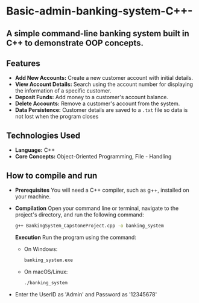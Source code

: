 # Basic-admin-banking-system-C++-
A simple command-line banking system built in C++ to demonstrate OOP concepts.
---
## Features

* **Add New Accounts:** Create a new customer account with initial details.
* **View Account Details:** Search using the account number for displaying the information of a specific customer.
* **Deposit Funds:** Add money to a customer's account balance.
* **Delete Accounts:** Remove a customer's account from the system.
* **Data Persistence:** Customer details are saved to a `.txt` file so data is not lost when the program closes

## Technologies Used
* **Language:** C++
* **Core Concepts:** Object-Oriented Programming, File - Handling

## How to compile and run
* **Prerequisites**
    You will need a C++ compiler, such as g++, installed on your machine.
    
*  **Compilation**
    Open your command line or terminal, navigate to the project's directory, and run the following command:
    ```sh
    g++ BankingSystem_CapstoneProject.cpp -o banking_system
    ```
     **Execution**
    Run the program using the command:
    * On Windows:
        ```sh
        banking_system.exe
        ```
    * On macOS/Linux:
        ```sh
        ./banking_system
        ```
* Enter the UserID as 'Admin' and Password as '12345678'

